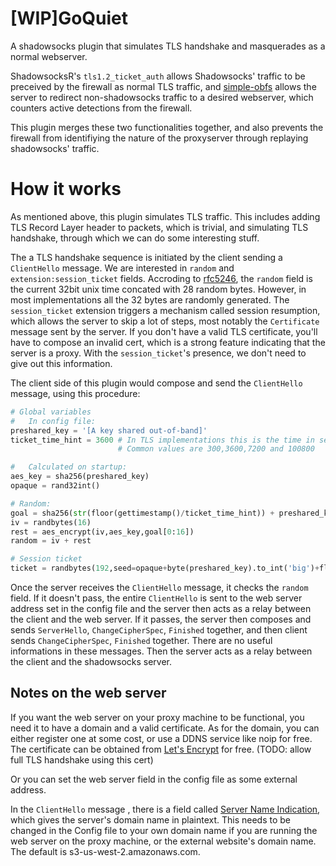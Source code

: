 # [WIP]GoQuiet
A shadowsocks plugin that simulates TLS handshake and masquerades as a normal webserver.

ShadowsocksR's `tls1.2_ticket_auth` allows Shadowsocks' traffic to be preceived by the firewall as normal TLS traffic, 
and [simple-obfs](https://github.com/shadowsocks/simple-obfs) allows the server to redirect non-shadowsocks traffic to a desired webserver, which counters active detections from the firewall.

This plugin merges these two functionalities together, and also prevents the firewall from identifiying the nature of the proxyserver through replaying shadowsocks' traffic.

# How it works
As mentioned above, this plugin simulates TLS traffic. This includes adding TLS Record Layer header to packets, which is trivial, and simulating TLS handshake, through which we can do some interesting stuff.

The a TLS handshake sequence is initiated by the client sending a `ClientHello` message. We are interested in `random` and `extension:session_ticket` fields. Accroding to [rfc5246](https://tools.ietf.org/html/rfc5246), the `random` field is the current 32bit unix time concated with 28 random bytes. However, in most implementations all the 32 bytes are randomly generated. The `session_ticket` extension triggers a mechanism called session resumption, which allows the server to skip a lot of steps, most notably the `Certificate` message sent by the server. If you don't have a valid TLS certificate, you'll have to compose an invalid cert, which is a strong feature indicating that the server is a proxy. With the `session_ticket`'s presence, we don't need to give out this information.

The client side of this plugin would compose and send the `ClientHello` message, using this procedure:
```python
# Global variables
#   In config file:
preshared_key = '[A key shared out-of-band]'
ticket_time_hint = 3600 # In TLS implementations this is the time in seconds for a session ticket to expire. 
                        # Common values are 300,3600,7200 and 100800

#   Calculated on startup:
aes_key = sha256(preshared_key)
opaque = rand32int()

# Random:
goal = sha256(str(floor(gettimestamp()/ticket_time_hint)) + preshared_key)
iv = randbytes(16)
rest = aes_encrypt(iv,aes_key,goal[0:16])
random = iv + rest

# Session ticket
ticket = randbytes(192,seed=opaque+byte(preshared_key).to_int('big')+floor(gettimestamp()/ticket_time_hint)))
```

Once the server receives the `ClientHello` message, it checks the `random` field. If it doesn't pass, the entire `ClientHello` is sent to the web server address set in the config file and the server then acts as a relay between the client and the web server. If it passes, the server then composes and sends `ServerHello`, `ChangeCipherSpec`, `Finished` together, and then client sends `ChangeCipherSpec`, `Finished` together. There are no useful informations in these messages. Then the server acts as a relay between the client and the shadowsocks server.

## Notes on the web server
If you want the web server on your proxy machine to be functional, you need it to have a domain and a valid certificate. As for the domain, you can either register one at some cost, or use a DDNS service like noip for free. The certificate can be obtained from [Let's Encrypt](https://letsencrypt.org/) for free. (TODO: allow full TLS handshake using this cert)

Or you can set the web server field in the config file as some external address.

In the `ClientHello` message , there is a field called [Server Name Indication](https://en.wikipedia.org/wiki/Server_Name_Indication), which gives the server's domain name in plaintext. This needs to be changed in the Config file to your own domain name if you are running the web server on the proxy machine, or the external website's domain name. The default is s3-us-west-2.amazonaws.com.
